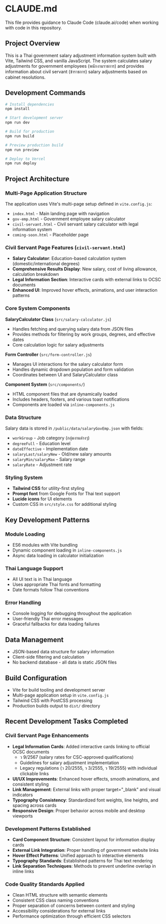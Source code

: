 # CLAUDE.md

This file provides guidance to Claude Code (claude.ai/code) when working with code in this repository.

## Project Overview

This is a Thai government salary adjustment information system built with Vite, Tailwind CSS, and vanilla JavaScript. The system calculates salary adjustments for government employees (พนักงานราชการ) and provides information about civil servant (ข้าราชการ) salary adjustments based on cabinet resolutions.

## Development Commands

```bash
# Install dependencies
npm install

# Start development server
npm run dev

# Build for production
npm run build

# Preview production build
npm run preview

# Deploy to Vercel
npm run deploy
```

## Project Architecture

### Multi-Page Application Structure
The application uses Vite's multi-page setup defined in `vite.config.js`:
- `index.html` - Main landing page with navigation
- `gov-emp.html` - Government employee salary calculator
- `civil-servant.html` - Civil servant salary calculator with legal information system
- `coming-soon.html` - Placeholder page

### Civil Servant Page Features (`civil-servant.html`)
- **Salary Calculator**: Education-based calculation system (domestic/international degrees)
- **Comprehensive Results Display**: New salary, cost of living allowance, calculation breakdown
- **Legal Information Section**: Interactive cards with external links to OCSC documents
- **Enhanced UI**: Improved hover effects, animations, and user interaction patterns

### Core System Components

**SalaryCalculator Class** (`src/salary-calculator.js`)
- Handles fetching and querying salary data from JSON files
- Provides methods for filtering by work groups, degrees, and effective dates
- Core calculation logic for salary adjustments

**Form Controller** (`src/form-controller.js`)
- Manages UI interactions for the salary calculator form
- Handles dynamic dropdown population and form validation
- Coordinates between UI and SalaryCalculator class

**Component System** (`src/components/`)
- HTML component files that are dynamically loaded
- Includes headers, footers, and various toast notifications
- Components are loaded via `inline-components.js`

### Data Structure
Salary data is stored in `/public/data/salaryGovEmp.json` with fields:
- `workGroup` - Job category (กลุ่มงานต่างๆ)
- `degreeFull` - Education level
- `dateEffective` - Implementation date
- `salaryLast/salaryNew` - Old/new salary amounts
- `salaryMin/salaryMax` - Salary range
- `salaryRate` - Adjustment rate

### Styling System
- **Tailwind CSS** for utility-first styling
- **Prompt font** from Google Fonts for Thai text support
- **Lucide icons** for UI elements
- Custom CSS in `src/style.css` for additional styling

## Key Development Patterns

### Module Loading
- ES6 modules with Vite bundling
- Dynamic component loading in `inline-components.js`
- Async data loading in calculator initialization

### Thai Language Support
- All UI text is in Thai language
- Uses appropriate Thai fonts and formatting
- Date formats follow Thai conventions

### Error Handling
- Console logging for debugging throughout the application
- User-friendly Thai error messages
- Graceful fallbacks for data loading failures

## Data Management
- JSON-based data structure for salary information
- Client-side filtering and calculation
- No backend database - all data is static JSON files

## Build Configuration
- Vite for build tooling and development server
- Multi-page application setup in `vite.config.js`
- Tailwind CSS with PostCSS processing
- Production builds output to `dist/` directory

## Recent Development Tasks Completed

### Civil Servant Page Enhancements
- **Legal Information Cards**: Added interactive cards linking to official OCSC documents
  - ว 9/2567 (salary rates for CSC-approved qualifications)
  - Guidelines for salary adjustment implementation
  - Legacy regulations (ว 20/2555, ว 3/2555, ว 19/2555) with individual clickable links
- **UI/UX Improvements**: Enhanced hover effects, smooth animations, and consistent styling
- **Link Management**: External links with proper target="_blank" and visual indicators
- **Typography Consistency**: Standardized font weights, line heights, and spacing across cards
- **Responsive Design**: Proper behavior across mobile and desktop viewports

### Development Patterns Established
- **Card Component Structure**: Consistent layout for information display cards
- **External Link Integration**: Proper handling of government website links
- **Hover Effect Patterns**: Unified approach to interactive elements
- **Typography Standards**: Established patterns for Thai text rendering
- **Link Separation Techniques**: Methods to prevent underline overlap in inline links

### Code Quality Standards Applied
- Clean HTML structure with semantic elements
- Consistent CSS class naming conventions
- Proper separation of concerns between content and styling
- Accessibility considerations for external links
- Performance optimization through efficient CSS selectors